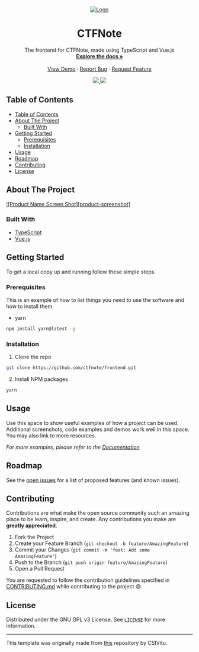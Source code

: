 <!--markdownlint-disable first-line-heading ol-prefix -->

<!-- FIND AND REPLACE:
ctfnote/frontend - replace with the repo URL
 -->

<!-- PROJECT LOGO -->
<br />
<p align="center">
  <a href="https://github.com/ctfnote/frontend">
    <img src="https://avatars0.githubusercontent.com/u/72804071?s=200" alt="Logo">
  </a>

  <h1 align="center">CTFNote</h3>

  <p align="center">
    The frontend for CTFNote, made using TypeScript and Vue.js
    <br />
    <a href="https://github.com/ctfnote/frontend/wiki"><strong>Explore the docs »</strong></a>
    <br />
    <br />
    <a href="https://github.com/ctfnote/frontend">View Demo</a>
    ·
    <a href="https://github.com/ctfnote/frontend/issues/new">Report Bug</a>
    ·
    <a href="https://github.com/ctfnote/frontend/issues/new">Request Feature</a>
  </p>
  <div align="center">
  <a href="https://github.com/ctfnote/frontend/issues">
    <img src="https://img.shields.io/github/issues/ctfnote/frontend.svg"/>
  </a>
  <a href="https://github.com/ctfnote/frontend/pulls">
      <img src="https://img.shields.io/github/issues-pr-raw/ctfnote/frontend.svg">
    </a>
  </div>
</p>

<!-- TABLE OF CONTENTS -->

## Table of Contents

- [Table of Contents](#table-of-contents)
- [About The Project](#about-the-project)
  - [Built With](#built-with)
- [Getting Started](#getting-started)
  - [Prerequisites](#prerequisites)
  - [Installation](#installation)
- [Usage](#usage)
- [Roadmap](#roadmap)
- [Contributing](#contributing)
- [License](#license)

<!-- ABOUT THE PROJECT -->

## About The Project

[![Product Name Screen Shot][product-screenshot]](https://example.com)

<!-- Here's a blank template to get started:
**To avoid retyping too much info. Do a search and replace with your text editor for the following:**
`repo` -->

### Built With

- [TypeScript](https://typescriptlang.org)
- [Vue.js](https://vuejs.org)

<!-- GETTING STARTED -->

## Getting Started

To get a local copy up and running follow these simple steps.

### Prerequisites

This is an example of how to list things you need to use the software and how to install them.

- yarn

```sh
npm install yarn@latest -g
```

### Installation

1. Clone the repo

```sh
git clone https://github.com/ctfnote/frontend.git
```

2. Install NPM packages

```sh
yarn
```

<!-- USAGE EXAMPLES -->

## Usage

Use this space to show useful examples of how a project can be used. Additional screenshots, code examples and demos work well in this space. You may also link to more resources.

_For more examples, please refer to the [Documentation](https://example.com)_

<!-- ROADMAP -->

## Roadmap

See the [open issues](https://github.com/ctfnote/frontend/issues) for a list of proposed features (and known issues).

<!-- CONTRIBUTING -->

## Contributing

Contributions are what make the open source community such an amazing place to be learn, inspire, and create. Any contributions you make are **greatly appreciated**.

1. Fork the Project
2. Create your Feature Branch (`git checkout -b feature/AmazingFeature`)
3. Commit your Changes (`git commit -m 'feat: Add some AmazingFeature'`)
4. Push to the Branch (`git push origin feature/AmazingFeature`)
5. Open a Pull Request

You are requested to follow the contribution guidelines specified in [CONTRIBUTING.md](./CONTRIBUTING.md) while contributing to the project :smile:.

<!-- LICENSE -->

## License

Distributed under the GNU GPL v3 License. See [`LICENSE`](./LICENSE) for more information.

---

This template was originally made from [this][csivitu-original-repo] repository by CSIVitu.

<!-- MARKDOWN LINKS & IMAGES -->
<!-- https://www.markdownguide.org/basic-syntax/#reference-style-links -->

[csivitu-original-repo]: https://github.com/csivitu/Template
